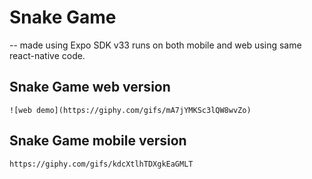 # Snake Game
-- made using Expo SDK v33 runs on both mobile and web using same react-native code.
  ## Snake Game web version
    ![web demo](https://giphy.com/gifs/mA7jYMKSc3lQW8wvZo)

  ## Snake Game mobile version
    https://giphy.com/gifs/kdcXtlhTDXgkEaGMLT
